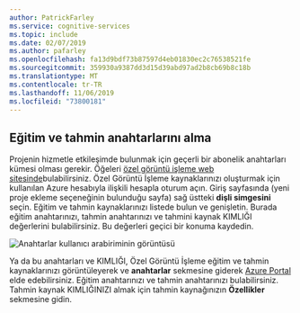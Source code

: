 ```yaml
---
author: PatrickFarley
ms.service: cognitive-services
ms.topic: include
ms.date: 02/07/2019
ms.author: pafarley
ms.openlocfilehash: fa13d9bdf73b87597d4eb01830ec2c76538521fe
ms.sourcegitcommit: 359930a9387dd3d15d39abd97ad2b8cb69b8c18b
ms.translationtype: MT
ms.contentlocale: tr-TR
ms.lasthandoff: 11/06/2019
ms.locfileid: "73800181"
---
```

## <a name="get-the-training-and-prediction-keys"></a>Eğitim ve tahmin anahtarlarını alma

Projenin hizmetle etkileşimde bulunmak için geçerli bir abonelik anahtarları kümesi olması gerekir. Öğeleri [özel görüntü işleme web sitesinde](https://customvision.ai)bulabilirsiniz. Özel Görüntü İşleme kaynaklarınızı oluşturmak için kullanılan Azure hesabıyla ilişkili hesapla oturum açın. Giriş sayfasında (yeni proje ekleme seçeneğinin bulunduğu sayfa) sağ üstteki __dişli simgesini__ seçin. Eğitim ve tahmin kaynaklarınızı listede bulun ve genişletin. Burada eğitim anahtarınızı, tahmin anahtarınızı ve tahmini kaynak KIMLIĞI değerlerini bulabilirsiniz. Bu değerleri geçici bir konuma kaydedin.

![Anahtarlar kullanıcı arabiriminin görüntüsü](../media/csharp-tutorial/training-prediction-keys.png)

Ya da bu anahtarları ve KIMLIĞI, Özel Görüntü İşleme eğitim ve tahmin kaynaklarınızı görüntüleyerek ve __anahtarlar__ sekmesine giderek [Azure Portal](https://www.portal.azure.com) elde edebilirsiniz. Eğitim anahtarınızı ve tahmin anahtarınızı bulabilirsiniz. Tahmin kaynak KIMLIĞINIZI almak için tahmin kaynağınızın __Özellikler__ sekmesine gidin.

